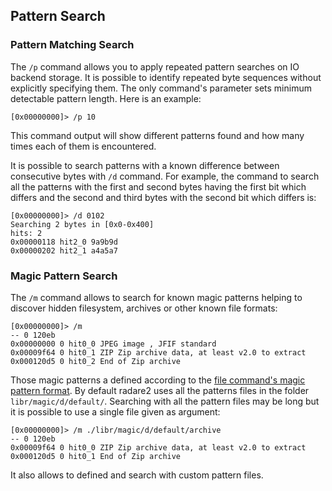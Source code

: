 ## Pattern Search

### Pattern Matching Search

The `/p` command allows you to apply repeated pattern searches on IO backend storage. It is possible to identify repeated byte sequences without explicitly specifying them. The only command's parameter sets minimum detectable pattern length.
Here is an example:

```console
[0x00000000]> /p 10
```

This command output will show different patterns found and how many times each of them is encountered.

It is possible to search patterns with a known difference between consecutive bytes with `/d` command. For example, the command to search all the patterns with the first and second bytes having the first bit which differs and the second and third bytes with the second bit which differs is:

```console
[0x00000000]> /d 0102
Searching 2 bytes in [0x0-0x400]
hits: 2
0x00000118 hit2_0 9a9b9d
0x00000202 hit2_1 a4a5a7
```

### Magic Pattern Search

The `/m` command allows to search for known magic patterns helping to discover hidden filesystem, archives or other known file formats:

```console
[0x00000000]> /m
-- 0 120eb
0x00000000 0 hit0_0 JPEG image , JFIF standard
0x00009f64 0 hit0_1 ZIP Zip archive data, at least v2.0 to extract
0x000120d5 0 hit0_2 End of Zip archive
```

Those magic patterns a defined according to the [file command's magic pattern format](https://linux.die.net/man/5/magic). By default radare2 uses all the patterns files in the folder `libr/magic/d/default/`. Searching with all the pattern files may be long but it is possible to use a single file given as argument:

```console
[0x00000000]> /m ./libr/magic/d/default/archive
-- 0 120eb
0x00009f64 0 hit0_0 ZIP Zip archive data, at least v2.0 to extract
0x000120d5 0 hit0_1 End of Zip archive
```

It also allows to defined and search with custom pattern files.
